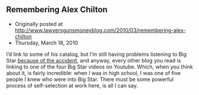 ## Remembering Alex Chilton

 * Originally posted at http://www.lawyersgunsmoneyblog.com/2010/03/remembering-alex-chilton
 * Thursday, March 18, 2010

I’d link to some of his catalog, but I’m still  having problems listening to Big Star [because  of the accident](http://acephalous.typepad.com/acephalous/2009/10/nonfictional-lies.html), and anyway, every other blog you read is linking  to one of the four Big Star videos on Youtube. Which, when you think  about it, is fairly incredible: when I was in high school, I was one of  five people I knew who were into Big Star. There must be some powerful  process of self-selection at work here, is all I can say.
